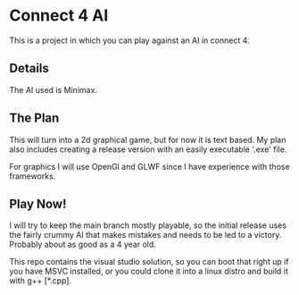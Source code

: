 # Connect 4 AI
This is a project in which you can play against an AI in connect 4.

## Details
The AI used is Minimax. 

## The Plan
This will turn into a 2d graphical game, but for now it is text based. My plan also includes creating a release version with an easily executable '.exe' file.

For graphics I will use OpenGl and GLWF since I have experience with those frameworks.

## Play Now!
I will try to keep the main branch mostly playable, so the initial release uses the fairly crummy AI that makes mistakes and needs to be led to a victory. Probably about as good as a 4 year old.

This repo contains the visual studio solution, so you can boot that right up if you have MSVC installed, or you could clone it into a linux distro and build it with g++ [*.cpp].
